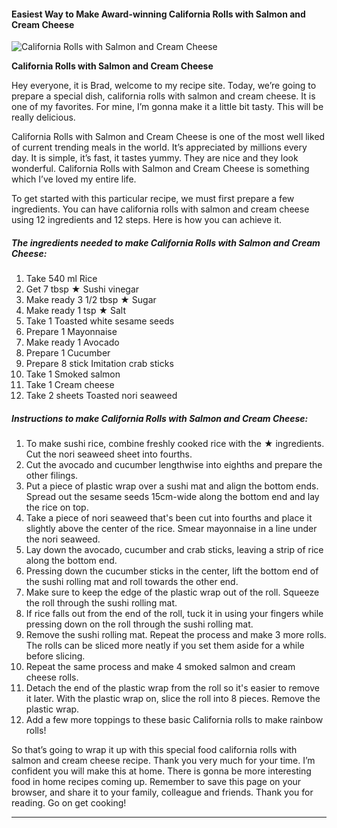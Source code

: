             

#### Easiest Way to Make Award-winning California Rolls with Salmon and Cream Cheese

![California Rolls with Salmon and Cream Cheese](https://img-global.cpcdn.com/recipes/5313338092290048/751x532cq70/california-rolls-with-salmon-and-cream-cheese-recipe-main-photo.jpg)

**California Rolls with Salmon and Cream Cheese**

Hey everyone, it is Brad, welcome to my recipe site. Today, we’re going to prepare a special dish, california rolls with salmon and cream cheese. It is one of my favorites. For mine, I’m gonna make it a little bit tasty. This will be really delicious.

California Rolls with Salmon and Cream Cheese is one of the most well liked of current trending meals in the world. It’s appreciated by millions every day. It is simple, it’s fast, it tastes yummy. They are nice and they look wonderful. California Rolls with Salmon and Cream Cheese is something which I’ve loved my entire life.

To get started with this particular recipe, we must first prepare a few ingredients. You can have california rolls with salmon and cream cheese using 12 ingredients and 12 steps. Here is how you can achieve it.

##### The ingredients needed to make California Rolls with Salmon and Cream Cheese:

1.  Take 540 ml Rice
2.  Get 7 tbsp ★ Sushi vinegar
3.  Make ready 3 1/2 tbsp ★ Sugar
4.  Make ready 1 tsp ★ Salt
5.  Take 1 Toasted white sesame seeds
6.  Prepare 1 Mayonnaise
7.  Make ready 1 Avocado
8.  Prepare 1 Cucumber
9.  Prepare 8 stick Imitation crab sticks
10.  Take 1 Smoked salmon
11.  Take 1 Cream cheese
12.  Take 2 sheets Toasted nori seaweed

##### Instructions to make California Rolls with Salmon and Cream Cheese:

1.  To make sushi rice, combine freshly cooked rice with the ★ ingredients. Cut the nori seaweed sheet into fourths.
2.  Cut the avocado and cucumber lengthwise into eighths and prepare the other filings.
3.  Put a piece of plastic wrap over a sushi mat and align the bottom ends. Spread out the sesame seeds 15cm-wide along the bottom end and lay the rice on top.
4.  Take a piece of nori seaweed that's been cut into fourths and place it slightly above the center of the rice. Smear mayonnaise in a line under the nori seaweed.
5.  Lay down the avocado, cucumber and crab sticks, leaving a strip of rice along the bottom end.
6.  Pressing down the cucumber sticks in the center, lift the bottom end of the sushi rolling mat and roll towards the other end.
7.  Make sure to keep the edge of the plastic wrap out of the roll. Squeeze the roll through the sushi rolling mat.
8.  If rice falls out from the end of the roll, tuck it in using your fingers while pressing down on the roll through the sushi rolling mat.
9.  Remove the sushi rolling mat. Repeat the process and make 3 more rolls. The rolls can be sliced more neatly if you set them aside for a while before slicing.
10.  Repeat the same process and make 4 smoked salmon and cream cheese rolls.
11.  Detach the end of the plastic wrap from the roll so it's easier to remove it later. With the plastic wrap on, slice the roll into 8 pieces. Remove the plastic wrap.
12.  Add a few more toppings to these basic California rolls to make rainbow rolls!

So that’s going to wrap it up with this special food california rolls with salmon and cream cheese recipe. Thank you very much for your time. I’m confident you will make this at home. There is gonna be more interesting food in home recipes coming up. Remember to save this page on your browser, and share it to your family, colleague and friends. Thank you for reading. Go on get cooking!

* * *
